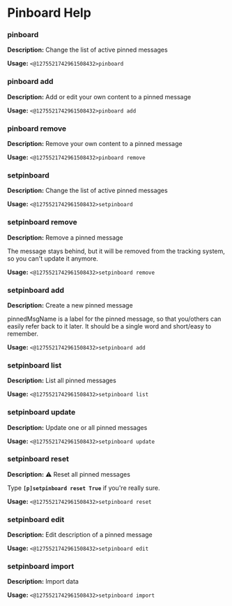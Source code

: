 # Pinboard Help

### pinboard

**Description:** Change the list of active pinned messages

**Usage:** `<@1275521742961508432>pinboard`

### pinboard add

**Description:** Add or edit your own content to a pinned message

**Usage:** `<@1275521742961508432>pinboard add`

### pinboard remove

**Description:** Remove your own content to a pinned message

**Usage:** `<@1275521742961508432>pinboard remove`

### setpinboard

**Description:** Change the list of active pinned messages

**Usage:** `<@1275521742961508432>setpinboard`

### setpinboard remove

**Description:** Remove a pinned message

The message stays behind, but it will be removed from the tracking system, so you can't update it anymore.

**Usage:** `<@1275521742961508432>setpinboard remove`

### setpinboard add

**Description:** Create a new pinned message

pinnedMsgName is a label for the pinned message, so that you/others can easily refer back to it later. It should be a single word and short/easy to remember.

**Usage:** `<@1275521742961508432>setpinboard add`

### setpinboard list

**Description:** List all pinned messages

**Usage:** `<@1275521742961508432>setpinboard list`

### setpinboard update

**Description:** Update one or all pinned messages

**Usage:** `<@1275521742961508432>setpinboard update`

### setpinboard reset

**Description:** ⚠️ Reset all pinned messages

Type **`[p]setpinboard reset True`** if you're really sure.

**Usage:** `<@1275521742961508432>setpinboard reset`

### setpinboard edit

**Description:** Edit description of a pinned message

**Usage:** `<@1275521742961508432>setpinboard edit`

### setpinboard import

**Description:** Import data

**Usage:** `<@1275521742961508432>setpinboard import`

